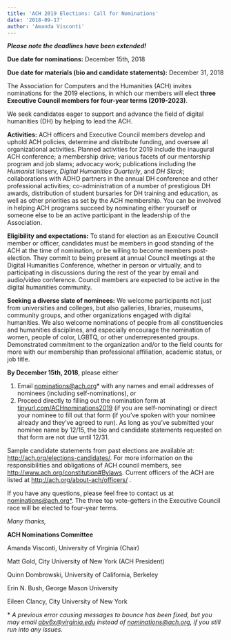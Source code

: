 ```yaml
---
title: 'ACH 2019 Elections: Call for Nominations'
date: '2018-09-17'
author: 'Amanda Visconti'
---
```

***Please note the deadlines have been extended!***

**Due date for nominations:** December 15th, 2018

**Due date for materials (bio and candidate statements):** December 31, 2018

<span style="font-weight: 400;">The Association for Computers and the Humanities (ACH) invites nominations for the 2019 elections, in which our members will elect </span>**three Executive Council members for four­-year terms (2019-2023)**<span style="font-weight: 400;">.</span>

<span style="font-weight: 400;">We seek candidates eager to support and advance the field of digital humanities (DH) by helping to lead the ACH.</span>

<span style="font-weight: 400;">**Activities:** ACH officers and Executive Council members develop and uphold ACH policies, determine and distribute funding, and oversee all organizational activities. Planned activities for 2019 include the inaugural ACH conference; a membership drive; various facets of our mentorship program and job slams; advocacy work; publications including the </span>*<span style="font-weight: 400;">Humanist </span>*<span style="font-weight: 400;">listserv, </span>*<span style="font-weight: 400;">Digital Humanities Quarterly</span>*<span style="font-weight: 400;">, and </span>*<span style="font-weight: 400;">DH Slack</span>*<span style="font-weight: 400;">; collaborations with ADHO partners in the annual DH conference and other professional activities; co-­administration of a number of prestigious DH awards, distribution of student bursaries for DH training and education, as well as other priorities as set by the ACH membership. You can be involved in helping ACH programs succeed by nominating either yourself or someone else to be an active participant in the leadership of the Association.</span>

<span style="font-weight: 400;">**Eligibility and expectations:** To stand for election as an Executive Council member or officer, candidates must be members in good standing of the ACH at the time of nomination, or be willing to become members post-election. They commit to being present at annual Council meetings at the Digital Humanities Conference, whether in person or virtually, and to participating in discussions during the rest of the year by email and audio/video conference. Council members are expected to be active in the digital humanities community.</span>

<span style="font-weight: 400;">**Seeking a diverse slate of nominees:** We welcome participants not just from universities and colleges, but also galleries, libraries, museums, community groups, and other organizations engaged with digital humanities. We also welcome nominations of people from all constituencies and humanities disciplines, and especially encourage the nomination of women, people of color, LGBTQ, or other under­represented groups. Demonstrated commitment to the organization and/or to the field counts for more with our membership than professional affiliation, academic status, or job title.</span>

**By December 15th, 2018**<span style="font-weight: 400;">, please either </span>

1. <span style="font-weight: 400;"> Email [<span style="text-decoration: underline;">nominations@ach.org</span>](mailto:nominations@ach.org)\* with any names and email addresses of nominees (including self-nominations), </span>*<span style="font-weight: 400;">or</span>*
2. <span style="font-weight: 400;"> Proceed directly to filling out the nomination form at </span>[tinyurl.com/ACHnominations2019](http://tinyurl.com/ACHnominations2019)<span style="font-weight: 400;"> (if you are self-nominating) or direct your nominee to fill out that form (if you’ve spoken with your nominee already and they’ve agreed to run). As long as you’ve submitted your nominee name by 12/15, the bio and candidate statements requested on that form are not due until 12/31.</span>

<span style="font-weight: 400;">Sample candidate statements from past elections are available at:</span>[ <span style="font-weight: 400;">http://ach.org/elections-candidates/</span>](http://ach.org/elections-candidates/)<span style="font-weight: 400;">. For more information on the responsibilities and obligations of ACH council members, see</span>[ <span style="font-weight: 400;">http://www.ach.org/constitution#Bylaws</span>](http://www.ach.org/constitution#Bylaws)<span style="font-weight: 400;">. Current officers of the ACH are listed at </span>[<span style="font-weight: 400;">http://ach.org/about-ach/officers/</span>](http://ach.org/about-ach/officers/)<span style="font-weight: 400;"> .</span>

<span style="font-weight: 400;">If you have any questions, please feel free to contact us at [nominations@ach.org\*](mailto:nominations@ach.org). The three top vote­-getters in the Executive Council race will be elected to four-­year terms.</span>

*<span style="font-weight: 400;">Many thanks,</span>*

**ACH Nominations Committee**

<span style="font-weight: 400;">Amanda Visconti, University of Virginia (Chair)</span>

<span style="font-weight: 400;">Matt Gold, City University of New York (ACH President)</span>

<span style="font-weight: 400;">Quinn Dombrowski, University of California, Berkeley</span>

<span style="font-weight: 400;">Erin N. Bush, George Mason University</span>

<span style="font-weight: 400;">Eileen Clancy, City University of New York</span>

\* *A previous error causing messages to bounce has been fixed, but you may email abv6x@virginia.edu instead of nominations@ach.org, if you still run into any issues.*